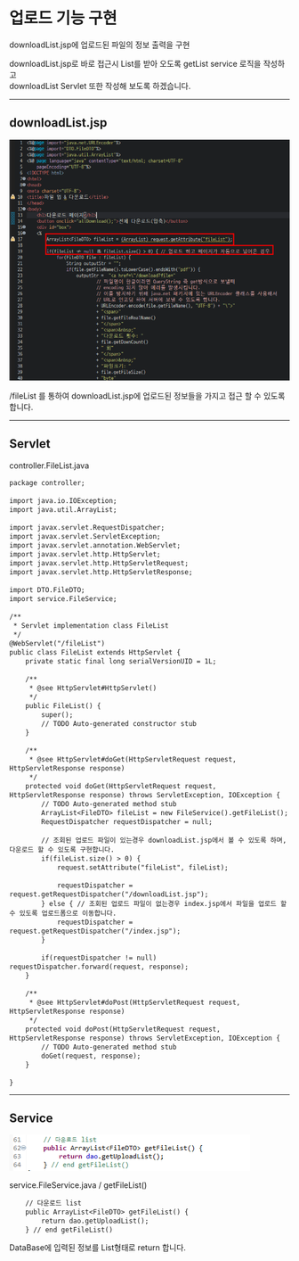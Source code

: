 # 업로드 기능 구현

downloadList.jsp에 업로드된 파일의 정보 출력을 구현

downloadList.jsp로 바로 접근시 List를 받아 오도록 getList service 로직을 작성하고  
downloadList Servlet 또한 작성해 보도록 하겠습니다.

---

## downloadList.jsp

![downList_6](./image/downList_6.png)

/fileList 를 통하여 downloadList.jsp에 업로드된 정보들을 가지고 접근 할 수 있도록 합니다.

---

## Servlet

controller.FileList.java

```
package controller;

import java.io.IOException;
import java.util.ArrayList;

import javax.servlet.RequestDispatcher;
import javax.servlet.ServletException;
import javax.servlet.annotation.WebServlet;
import javax.servlet.http.HttpServlet;
import javax.servlet.http.HttpServletRequest;
import javax.servlet.http.HttpServletResponse;

import DTO.FileDTO;
import service.FileService;

/**
 * Servlet implementation class FileList
 */
@WebServlet("/fileList")
public class FileList extends HttpServlet {
	private static final long serialVersionUID = 1L;

    /**
     * @see HttpServlet#HttpServlet()
     */
    public FileList() {
        super();
        // TODO Auto-generated constructor stub
    }

	/**
	 * @see HttpServlet#doGet(HttpServletRequest request, HttpServletResponse response)
	 */
	protected void doGet(HttpServletRequest request, HttpServletResponse response) throws ServletException, IOException {
		// TODO Auto-generated method stub
		ArrayList<FileDTO> fileList = new FileService().getFileList();
		RequestDispatcher requestDispatcher = null;

		// 조회된 업로드 파일이 있는경우 downloadList.jsp에서 볼 수 있도록 하며, 다운로드 할 수 있도록 구현합니다.
		if(fileList.size() > 0) {
			request.setAttribute("fileList", fileList);

			requestDispatcher = request.getRequestDispatcher("/downloadList.jsp");
		} else { // 조회된 업로드 파일이 없는경우 index.jsp에서 파일을 업로드 할 수 있도록 업로드폼으로 이동합니다.
			requestDispatcher = request.getRequestDispatcher("/index.jsp");
		}

		if(requestDispatcher != null) requestDispatcher.forward(request, response);
	}

	/**
	 * @see HttpServlet#doPost(HttpServletRequest request, HttpServletResponse response)
	 */
	protected void doPost(HttpServletRequest request, HttpServletResponse response) throws ServletException, IOException {
		// TODO Auto-generated method stub
		doGet(request, response);
	}

}
```

---

## Service

![downList](./image/downList_2.png)

service.FileService.java / getFileList()

```
	// 다운로드 list
	public ArrayList<FileDTO> getFileList() {
		return dao.getUploadList();
	} // end getFileList()
```

DataBase에 입력된 정보를 List형태로 return 합니다.
